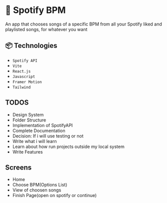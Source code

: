 # 🎵 Spotify BPM

An app that chooses songs of a specific BPM from all your Spotify liked and playlisted songs, for whatever you want

## 📦 Technologies

- `Spotify API`
- `Vite`
- `React.js`
- `Javascript`
- `Framer Motion`
- `Tailwind`

## TODOS

- Design System
- Folder Structure
- Implementation of SpotifyAPI
- Complete Documentation
- Decision: If i will use testing or not
- Write what i will learn
- Learn about how run projects outside my local system
- Write Features

## Screens

- Home
- Choose BPM(Options List)
- View of choosen songs
- Finish Page(open on spotify or continue)
